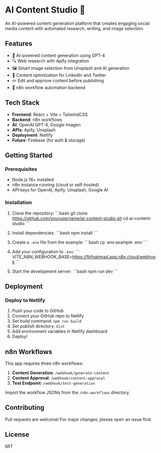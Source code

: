 # AI Content Studio 🚀

An AI-powered content generation platform that creates engaging social media content with automated research, writing, and image selection.

## Features

- 🤖 AI-powered content generation using GPT-4
- 🔍 Web research with Apify integration
- 🖼️ Smart image selection from Unsplash and AI generation
- 📝 Content optimization for LinkedIn and Twitter
- ✏️ Edit and approve content before publishing
- 🔄 n8n workflow automation backend

## Tech Stack

- **Frontend**: React + Vite + TailwindCSS
- **Backend**: n8n workflows
- **AI**: OpenAI GPT-4, Google Imagen
- **APIs**: Apify, Unsplash
- **Deployment**: Netlify
- **Future**: Firebase (for auth & storage)

## Getting Started

### Prerequisites

- Node.js 18+ installed
- n8n instance running (cloud or self-hosted)
- API keys for OpenAI, Apify, Unsplash, Google AI

### Installation

1. Clone the repository:
\`\`\`bash
git clone https://github.com/yourusername/ai-content-studio.git
cd ai-content-studio
\`\`\`

2. Install dependencies:
\`\`\`bash
npm install
\`\`\`

3. Create a `.env` file from the example:
\`\`\`bash
cp .env.example .env
\`\`\`

4. Add your configuration to `.env`:
\`\`\`
VITE_N8N_WEBHOOK_BASE=https://fkfnahmad.app.n8n.cloud/webhook
\`\`\`

5. Start the development server:
\`\`\`bash
npm run dev
\`\`\`

## Deployment

### Deploy to Netlify

1. Push your code to GitHub
2. Connect your GitHub repo to Netlify
3. Set build command: `npm run build`
4. Set publish directory: `dist`
5. Add environment variables in Netlify dashboard
6. Deploy!

## n8n Workflows

This app requires three n8n workflows:
1. **Content Generation**: `/webhook/generate-content`
2. **Content Approval**: `/webhook/content-approval`
3. **Test Endpoint**: `/webhook/test-generation`

Import the workflow JSONs from the `/n8n-workflows` directory.

## Contributing

Pull requests are welcome! For major changes, please open an issue first.

## License

MIT
